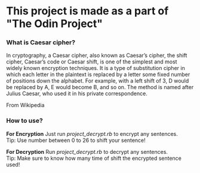 # This project is made as a part of "The Odin Project"

### What is Caesar cipher?

In cryptography, a Caesar cipher, also known as Caesar’s cipher, the shift cipher, Caesar’s code or Caesar shift, is one of the simplest and most widely known encryption techniques. It is a type of substitution cipher in which each letter in the plaintext is replaced by a letter some fixed number of positions down the alphabet. For example, with a left shift of 3, D would be replaced by A, E would become B, and so on. The method is named after Julius Caesar, who used it in his private correspondence.
    
From Wikipedia


### How to use?

**For Encryption**
Just run *project_decrypt.rb* to encrypt any sentences.\
Tip: Use number between 0 to 26 to shift your sentence!

**For Decryption**
Run *project_decrypt.rb* to decrypt any sentences.\
Tip: Make sure to know how many time of shift the encrypted sentence used!



